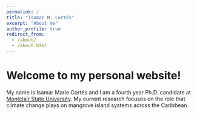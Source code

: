 ```yaml
---
permalink: /
title: "Isamar M. Cortés"
excerpt: "About me"
author_profile: true
redirect_from: 
  - /about/
  - /about.html
---
```


Welcome to my personal website!
======
My name is Isamar Marie Cortés and I am a fourth year Ph.D. candidate at [Montclair State University](http://montclair.edu/). My current research focuses on the role that climate change plays on mangrove island systems across the Caribbean. 

